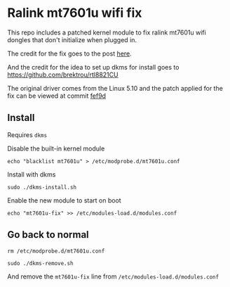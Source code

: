 # Ralink mt7601u wifi fix

This repo includes a patched kernel module to fix ralink mt7601u wifi dongles that don't initialize when plugged in.

The credit for the fix goes to the post [here](https://github.com/kuba-moo/mt7601u/issues/64#issuecomment-352250127).

And the credit for the idea to set up dkms for install goes to https://github.com/brektrou/rtl8821CU

The original driver comes from the Linux 5.10 and the patch applied for the fix can be viewed at commit [fef9d](https://github.com/cmulk/mt7601u-fix/commit/fef9d2d3253aea351fdbb1f8faff9a01d5ebdea9)

## Install

Requires `dkms`

Disable the built-in kernel module
```
echo "blacklist mt7601u" > /etc/modprobe.d/mt7601u.conf
```
Install with dkms
```
sudo ./dkms-install.sh
```

Enable the new module to start on boot
```
echo "mt7601u-fix" >> /etc/modules-load.d/modules.conf
```


## Go back to normal
```
rm /etc/modprobe.d/mt7601u.conf

sudo ./dkms-remove.sh
```
And remove the `mt7601u-fix` line from `/etc/modules-load.d/modules.conf`
